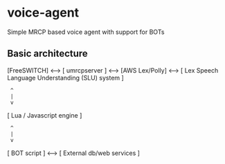 # voice-agent
Simple MRCP based voice agent with support for BOTs

## Basic architecture

[FreeSWITCH] <--> [ umrcpserver ] <--> [AWS Lex/Polly] <--> [ Lex Speech Language Understanding (SLU) system ]

     ^
     |
     v
[ Lua / Javascript engine ]

     ^
     |
     v
[ BOT script ] <--> [ External db/web services ]

